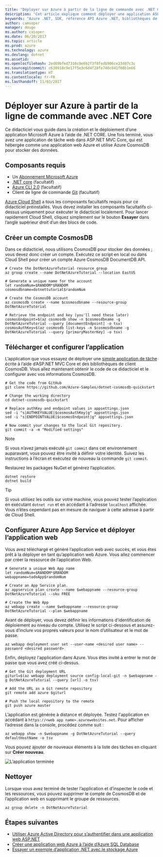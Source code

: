 ```yaml
---
title: "Déployer sur Azure à partir de la ligne de commande avec .NET Core"
description: "Cet article explique comment déployer une application ASP.NET Core sur Azure App Service à l’aide d’outils en ligne de commande."
keywords: "Azure .NET, SDK, référence API Azure .NET, bibliothèques de classes .NET Azure"
author: camsoper
manager: douge
ms.author: casoper
ms.date: 06/20/2017
ms.topic: article
ms.prod: azure
ms.technology: azure
ms.devlang: dotnet
ms.assetid: 
ms.openlocfilehash: 2ed69bfed7310c9e6b2f3f8fedb906ce33d87c3c
ms.sourcegitcommit: c630918c9e17f5e3c6d4f28fe740c041f60b1e66
ms.translationtype: HT
ms.contentlocale: fr-FR
ms.lasthandoff: 11/03/2017
---
```

# <a name="deploy-to-azure-from-the-command-line-with-net-core"></a>Déployer sur Azure à partir de la ligne de commande avec .NET Core

Ce didacticiel vous guide dans la création et le déploiement d’une application Microsoft Azure à l’aide de .NET CORE.  Une fois terminé, vous avez une application de tâche web dans ASP.NET MVC Core, qui est hébergée comme une application web Azure et utilise Azure CosmosDB pour stocker des données.

## <a name="prerequisites"></a>Composants requis

* Un [Abonnement Microsoft Azure](https://azure.microsoft.com/free/)
* [.NET core](https://www.microsoft.com/net/download/core) (facultatif)
* [Azure CLI 2.0](/cli/azure/install-az-cli2) (facultatif)
* Client de ligne de commande [Git](https://www.git-scm.com/) (facultatif)

[Azure Cloud Shell](/azure/cloud-shell/) a tous les composants facultatifs requis pour ce didacticiel préinstallés.  Vous devez installer les composants facultatifs ci-dessus uniquement pour exécuter le didacticiel localement.  Pour lancer rapidement Cloud Shell, cliquez simplement sur le bouton **Essayer** dans l’angle supérieur droit d’un des blocs de code.

## <a name="create-a-cosmosdb-account"></a>Créer un compte CosmosDB

Dans ce didacticiel, nous utilisons CosmosDB pour stocker des données ; vous devez donc créer un compte.  Exécutez ce script en local ou dans Cloud Shell pour créer un compte Azure CosmosDB DocumentDB API.

```azurecli-interactive
# Create the DotNetAzureTutorial resource group
az group create --name DotNetAzureTutorial --location EastUS

# Generate a unique name for the account
let randomNum=$RANDOM*$RANDOM
cosmosdbname=dotnettutorial$randomNum

# Create the CosmosDB account
az cosmosdb create --name $cosmosdbname --resource-group DotNetAzureTutorial

# Retrieve the endpoint and key (you'll need these later)
cosmosEndpoint=$(az cosmosdb show -n $cosmosdbname -g DotNetAzureTutorial --query [documentEndpoint] -o tsv)
cosmosAuthKey=$(az cosmosdb list-keys -n $cosmosdbname -g DotNetAzureTutorial --query [primaryMasterKey] -o tsv)

```

## <a name="download-and-configure-the-application"></a>Télécharger et configurer l’application

L’application que vous essayez de déployer une [simple application de tâche](https://github.com/Azure-Samples/dotnet-cosmosdb-quickstart/) écrite à l’aide d’ASP.NET MVC Core et des bibliothèques de client CosmosDB.  Vous allez maintenant obtenir le code de ce didacticiel et le configurer avec vos informations CosmosDB.

```azurecli-interactive
# Get the code from GitHub
git clone https://github.com/Azure-Samples/dotnet-cosmosdb-quickstart

# Change the working directory
cd dotnet-cosmosdb-quickstart

# Replace authKey and endpoint values in appsettings.json
sed -i "s|AUTHKEYVALUE|$cosmosAuthKey|g" appsettings.json
sed -i "s|ENDPOINTVALUE|$cosmosEndpoint|g" appsettings.json

# Now commit your changes to the local Git repository.
git commit -a -m "Modified settings"

```

> [!NOTE]
> Si vous n’avez jamais exécuté `git commit` dans cet environnement auparavant, vous pouvez être invité à définir votre identité. Suivez les instructions à l’écran et exécutez de nouveau la commande `git commit`.

Restaurez les packages NuGet et générez l’application.

```azurecli-interactive
dotnet restore
dotnet build
```

> [!TIP]
> Si vous utilisez les outils sur votre machine, vous pouvez tester l’application en exécutant `dotnet run` et en accédant à l’adresse `localhost` affichée.  Vous n’êtes cependant pas en mesure de naviguer à cette adresse à partir de Cloud Shell.  

## <a name="configure-azure-app-service-and-deploy-the-web-app"></a>Configurer Azure App Service et déployer l’application web

Vous avez téléchargé et généré l’application web avec succès, et vous êtes prêt à la déployer en tant qu’application web Azure.  Vous allez commencer par créer la ressource de l’application Web.

```azurecli-interactive
# Generate a unique Web App name
let randomNum=$RANDOM*$RANDOM
webappname=todoApp$randomNum

# Create an App Service plan.
az appservice plan create --name $webappname --resource-group DotNetAzureTutorial --sku FREE

# Create the Web App
az webapp create --name $webappname --resource-group DotNetAzureTutorial --plan $webappname

```

Avant de déployer, vous devez définir les informations d’identification de déploiement au niveau du compte.  Utilisez le script ci-dessous et assurez-vous d’inclure vos propres valeurs pour le nom d’utilisateur et le mot de passe.

```azurecli-interactive
az webapp deployment user set --user-name <desired user name> --password <desired password>
```

Enfin, déployez l'application dans Azure.  Vous êtes invité à entrer le mot de passe que vous avez créé ci-dessus.

```azurecli-interactive
# Get the Git deployment URL
giturl=$(az webapp deployment source config-local-git -n $webappname -g DotNetAzureTutorial --query [url] -o tsv)

# Add the URL as a Git remote repository
git remote add azure $giturl

# Push the local repository to the remote
git push azure master
```

L’application est générée à distance et déployée.  Testez l'application en accédant à `https://<web app name>.azurewebsites.net`.  Pour afficher l’adresse dans la console, procédez comme suit :

```azurecli-interactive
az webapp show -n $webappname -g DotNetAzureTutorial --query defaultHostName -o tsv
```

Vous pouvez ajouter de nouveaux éléments à la liste des tâches en cliquant sur **Créer nouveau**.

![L’application terminée](./media/dotnet-quickstart/todo.png)

## <a name="clean-up"></a>Nettoyer

Lorsque vous avez terminé de tester l’application et d’inspecter le code et les ressources, vous pouvez supprimer le compte de CosmosDB et de l’application web en supprimant le groupe de ressources.

```azurecli-interactive
az group delete -n DotNetAzureTutorial
```

## <a name="next-steps"></a>Étapes suivantes

* [Utiliser Azure Active Directory pour s’authentifier dans une application web ASP.NET](/azure/active-directory/develop/active-directory-devquickstarts-webapp-dotnet)
* [Créer une application web Azure à l’aide d’Azure SQL Database](/azure/app-service-web/web-sites-dotnet-get-started)
* [Essayer un exemple d’application .NET avec le stockage Azure](/azure/storage/storage-samples-dotnet)


